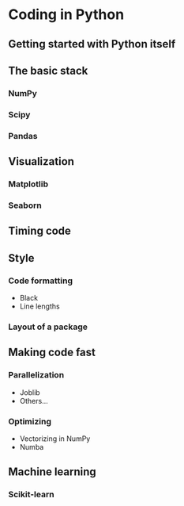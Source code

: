 # Coding in Python

## Getting started with Python itself

## The basic stack
### NumPy

### Scipy

### Pandas

## Visualization
### Matplotlib

### Seaborn

## Timing code

## Style
### Code formatting
- Black
- Line lengths

### Layout of a package

## Making code fast
### Parallelization
- Joblib
- Others...
### Optimizing
- Vectorizing in NumPy
- Numba

## Machine learning
### Scikit-learn
